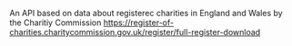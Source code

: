An API based on data about registerec charities in England and Wales by the Charitiy Commission
https://register-of-charities.charitycommission.gov.uk/register/full-register-download

